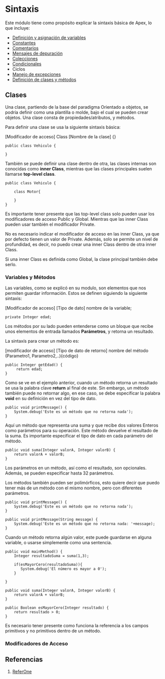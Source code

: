 # Sintaxis

Este módulo tiene como propósito explicar la sintaxis básica de Apex, lo que incluye:

- [Definición y asignación de variables](https://github.com/XSawdarkX/Curiosidades-Apex/edit/main/Sintaxis_Variables.md) 
- [Constantes](https://github.com/XSawdarkX/Curiosidades-Apex/blob/main/Sintaxis_Constantes.md)
- [Comentarios](https://github.com/XSawdarkX/Curiosidades-Apex/blob/main/Sintaxis_Constantes.md)
- [Mensajes de depuración](https://github.com/XSawdarkX/Curiosidades-Apex/blob/main/Sintaxis_Constantes.md)
- [Colecciones](https://github.com/XSawdarkX/Curiosidades-Apex/blob/main/Sintaxis_Colecciones.md)
- [Condicionales](https://github.com/XSawdarkX/Curiosidades-Apex/blob/main/Sintaxis_Condicionales.md)
- Ciclos
- [Manejo de excepciones](https://github.com/XSawdarkX/Curiosidades-Apex/blob/main/Sintaxis_Excepciones.md)
- [Definición de clases y métodos](https://github.com/XSawdarkX/Curiosidades-Apex/blob/main/Sintaxis_ClasesMetodos.md)

## Clases

Una clase, partiendo de la base del paradigma Orientado a objetos, se podría definir como una plantilla o molde, bajo el cual se pueden crear objetos. Una clase
consta de propiedades/atributos, y métodos. 

Para definir una clase se usa la siguiente sintaxis básica:

[Modificador de acceso] Class [Nombre de la clase] {}


```Apex
public class Vehiculo {

}
```

También se puede definir una clase dentro de otra, las clases internas son conocidas como **inner Class**, mientras que las clases principales suelen llamarse **top-level class**.

```Apex
public class Vehiculo {

    class Motor{
        
    }
}
```

Es importante tener presente que las top-level class solo pueden usar los modificadores de acceso Public y Global. Mientras que las inner Class pueden usar también el modificador Private. 

No es necesario indicar el modificador de acceso en las inner Class, ya que por defecto tienen un valor de Private. Además, solo se permite un nivel de profundidad, es decir, no puedo crear una inner Class dentro de otra inner Class. 

Si una inner Class es definida como Global, la clase principal también debe serlo. 

### Variables y Métodos

Las variables, como se explicó en su modulo, son elementos que nos permiten guardar información. Estos se definen siguiendo la siguiente sintaxis:

[Modificador de acceso] [Tipo de dato] nombre de la variable;

```Apex
private Integer edad; 
```

Los métodos por su lado pueden entenderse como un bloque que recibe unos elementos de entrada llamados **Parámetros**, y retorna un resultado.

La sintaxís para crear un método es:

[modificador de acceso] [Tipo de dato de retorno] nombre del método (Parametro1, Parametro2,..){código}

```Apex
public Integer getEdad() { 
     return edad; 
}
```

Como se ve en el ejemplo anterior, cuando un método retorna un resultado se usa la palabra clave **return** al final de este. Sin embargo, un método también puede no retornar algo, en ese caso, se debe especificar la palabra **void** en su definición en vez del tipo de dato. 

```Apex
public void printMessage() { 
    System.debug('Este es un método que no retorna nada'); 
}
```

Aquí un método que representa una suma y que recibe dos valores Enteros como parámetros para su operación. Este método devuelve el resultado de la suma. Es importante especificar el tipo de dato en cada parámetro del método.

```Apex
public void suma(Integer valorA, Integer valorB) { 
    return valorA + valorB;
}
```

Los parámetros en un método, así como el resultado, son opcionales. Además, se pueden especificar hasta 32 parámetros. 

Los métodos también pueden ser polimórficos, esto quiere decir que puedo tener más de un método con el mismo nombre, pero con diferentes parámetros.

```Apex
public void printMessage() { 
    System.debug('Este es un método que no retorna nada'); 
}

public void printMessage(String message) { 
    System.debug('Este es un método que no retorna nada: '+message); 
}
```
Cuando un método retorna algún valor, este puede guardarse en alguna variable, o usarse simplemente como una sentencia. 

```Apex
public void mainMethod() { 
    Integer resultadoSuma = suma(1,3);
    
    if(esMayorCero(resultadoSuma)){
       System.debug('El número es mayor a 0'); 
    }
    
}

public void suma(Integer valorA, Integer valorB) { 
    return valorA + valorB;
}

public Boolean esMayorCero(Integer resultado) { 
    return resultado > 0;
}
```
 
 Es necesario tener presente como funciona la referencia a los campos primitivos y no primitivos dentro de un método. 
 
 

### Modificadores de Acceso 

## Referencias

1. [ReferOne]()
